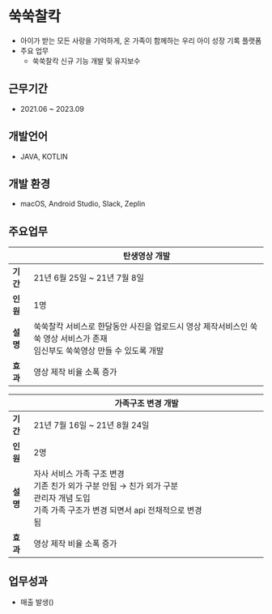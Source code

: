 # 쑥쑥찰칵
- 아이가 받는 모든 사랑을 기억하게, 온 가족이 함께하는 우리 아이 성장 기록 플랫폼
- 주요 업무
  - 쑥쑥찰칵 신규 기능 개발 및 유지보수

## 근무기간
- 2021.06 ~ 2023.09

## 개발언어
- JAVA, KOTLIN

## 개발 환경
- macOS, Android Studio, Slack, Zeplin

## 주요업무
|         | **탄생영상 개발**                                                                |
|---------|---------------------------------------------------------------------------------|
| **기간**  | 21년 6월 25일 ~ 21년 7월 8일                                                   |
| **인원**  | 1명                                                                           |
| **설명**  | 쑥쑥찰칵 서비스로 한달동안 사진을 업로드시 영상 제작서비스인 쑥쑥 영상 서비스가 존재<br>임신부도 쑥쑥영상 만들 수 있도록 개발                                                                                         |
| **효과** | 영상 제작 비율 소폭 증가                                                        |

|         | **가족구조 변경 개발**                                                          |
|---------|--------------------------------------------------------------------------------|
| **기간**  | 21년 7월 16일 ~ 21년 8월 24일                                                  |
| **인원**  | 2명                                                                           |
| **설명**  | 자사 서비스 가족 구조 변경<br>기존 친가 외가 구분 안됨 → 친가 외가 구분<br>관리자 개념 도입<br>기족 가족 구조가 변경 되면서 api 전채적으로 변경됨&nbsp;&nbsp;&nbsp;&nbsp;&nbsp;&nbsp;&nbsp;&nbsp;&nbsp;&nbsp;&nbsp;&nbsp;&nbsp;&nbsp;&nbsp;&nbsp;&nbsp;&nbsp;&nbsp;&nbsp;&nbsp;&nbsp;&nbsp;&nbsp;&nbsp;&nbsp;&nbsp;&nbsp;&nbsp;&nbsp;&nbsp;&nbsp;&nbsp;&nbsp;&nbsp;&nbsp;&nbsp;&nbsp;&nbsp;&nbsp;&nbsp;&nbsp;|
| **효과** | 영상 제작 비율 소폭 증가                                                        |


## 업무성과
 - 매출 발생()
